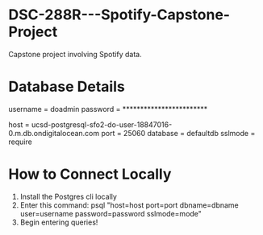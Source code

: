 # DSC-288R---Spotify-Capstone-Project
Capstone project involving Spotify data.

# Database Details
username = doadmin
password = ************************ 

host = ucsd-postgresql-sfo2-do-user-18847016-0.m.db.ondigitalocean.com
port = 25060
database = defaultdb
sslmode = require

# How to Connect Locally
1. Install the Postgres cli locally
2. Enter this command: psql "host=host port=port dbname=dbname user=username password=password sslmode=mode"
3. Begin entering queries!

